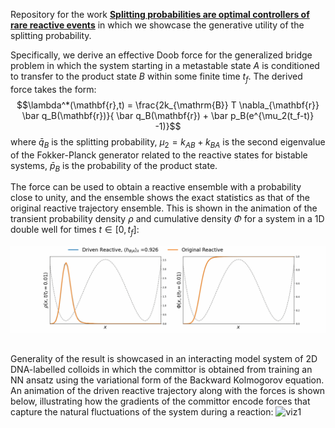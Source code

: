 Repository for the work [**Splitting probabilities are optimal controllers of rare reactive events**](https://arxiv.org/abs/2402.05414) in which we showcase the generative utility of the splitting probability. 

Specifically, we derive an effective Doob force for the generalized bridge problem in which the system starting in a metastable state $A$ is conditioned to transfer to the product state $B$ within some finite time $t_f$. The derived force takes the form:
$$\lambda^*(\mathbf{r},t) = \frac{2k_{\mathrm{B}} T \nabla_{\mathbf{r}} \bar q_B(\mathbf{r})}{ \bar q_B(\mathbf{r}) + \bar p_B(e^{\mu_2(t_f-t)} -1)}$$
where $\bar q_B$ is the splitting probability, $\mu_2 = k_{AB} + k_{BA}$ is the second eigenvalue of the Fokker-Planck generator related to the reactive states for bistable systems, $\bar p_B$ is the probability of the product state.

The force can be used to obtain a reactive ensemble with a probability close to unity, and the ensemble shows the exact statistics as that of the original reactive trajectory ensemble. This is shown in the animation of the transient probability density $\rho$ and cumulative density $\Phi$ for a system in a 1D double well for times $t\in[0,t_f]$:

![viz1](https://github.com/ansingh1214/Splitting-Optimal/blob/main/jupyter_data/1D_DW_rho.gif)

## ##

Generality of the result is showcased in an interacting model system of 2D DNA-labelled colloids in which the committor is obtained from training an NN ansatz using the variational form of the Backward Kolmogorov equation. An animation of the driven reactive trajectory along with the forces is shown below, illustrating how the gradients of the committor encode forces that capture the natural fluctuations of the system during a reaction:
![viz1](https://github.com/ansingh1214/Splitting-Optimal/blob/main/jupyter_data/1.gif)

## ##
